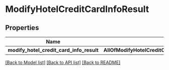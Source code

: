 # ModifyHotelCreditCardInfoResult

## Properties
Name | Type | Description | Notes
------------ | ------------- | ------------- | -------------
**modify_hotel_credit_card_info_result** | **AllOfModifyHotelCreditCardInfoResultModifyHotelCreditCardInfoResult** |  | 

[[Back to Model list]](../README.md#documentation-for-models) [[Back to API list]](../README.md#documentation-for-api-endpoints) [[Back to README]](../README.md)

